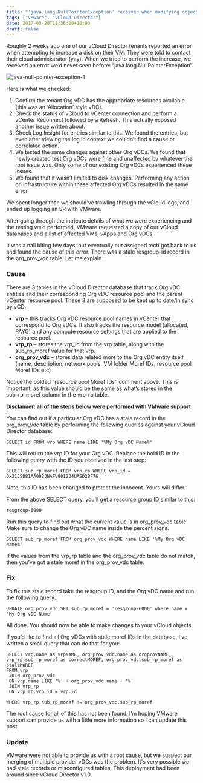 ```yaml
---
title: "‘java.lang.NullPointerException’ received when modifying objects in vCloud Director"
tags: ["VMware", "vCloud Director"]
date: 2017-03-20T11:36:00+10:00
draft: false
---
```


Roughly 2 weeks ago one of our vCloud Director tenants reported an error when attempting to increase a disk on their VM. They were told to contact their cloud administrator (yay). When we tried to perform the increase, we received an error we’d never seen before: “java.lang.NullPointerException”.


![java-null-pointer-exception-1](/images/java-null-pointer-exception-1.png)

Here is what we checked:

1. Confirm the tenant Org vDC has the appropriate resources available (this was an ‘Allocation’ style vDC).
2. Check the status of vCloud to vCenter connection and perform a vCenter Reconnect followed by a Refresh. This actually exposed another issue written about.
3. Check Log Insight for entries similar to this. We found the entries, but even after viewing the log in context we couldn’t find a cause or correlated action.
4. We tested the same changes against other Org vDCs. We found that newly created test Org vDCs were fine and unaffected by whatever the root issue was. Only some of our existing Org vDCs experienced these issues.
5. We found that it wasn’t limited to disk changes. Performing any action on infrastructure within these affected Org vDCs resulted in the same error.

We spent longer than we should’ve trawling through the vCloud logs, and ended up logging an SR with VMware.

After going through the intricate details of what we were experiencing and the testing we’d performed, VMware requested a copy of our vCloud databases and a list of affected VMs, vApps and Org vDCs.

It was a nail biting few days, but eventually our assigned tech got back to us and found the cause of this error. There was a stale resgroup-id record in the org_prov_vdc table. Let me explain…

### Cause

There are 3 tables in the vCloud Director database that track Org vDC entities and their corresponding Org vDC resource pool and the parent vCenter resource pool. These 3 are supposed to be kept up to date/in sync by vCD:

* __vrp__ – this tracks Org vDC resource pool names in vCenter that correspond to Org vDCs. It also tracks the resource model (allocated, PAYG) and any compute resource settings that are applied to the resource pool.
* __vrp_rp__ – stores the vrp_id from the vrp table, along with the sub_rp_moref value for that vrp.
* __org_prov_vdc__ – stores data related more to the Org vDC entity itself (name, description, network pools, VM folder Moref IDs, resource pool Moref IDs etc)

Notice the bolded “resource pool Moref IDs” comment above. This is important, as this value should be the same as what’s stored in the sub_rp_moref column in the vrp_rp table.

__Disclaimer: all of the steps below were performed with VMware support.__

You can find out if a particular Org vDC has a stale record in the org_prov_vdc table by performing the following queries against your vCloud Director database:

```
SELECT id FROM vrp WHERE name LIKE '%My Org vDC Name%'
```

This will return the vrp ID for your Org vDC. Replace the bold ID in the following query with the ID you received in the last step:

```
SELECT sub_rp_moref FROM vrp_rp WHERE vrp_id = 0x31JSD81AA0923NAFV801234UASD2BF76
```

Note; this ID has been changed to protect the innocent. Yours will differ.

From the above SELECT query, you’ll get a resource group ID similar to this:

```
resgroup-6000
```

Run this query to find out what the current value is in org_prov_vdc table. Make sure to change the Org vDC name inside the percent signs.

```
SELECT sub_rp_moref FROM org_prov_vdc WHERE name LIKE '%My Org vDC Name%'
```

If the values from the vrp_rp table and the org_prov_vdc table do not match, then you’ve got a stale moref in the org_prov_vdc table.

### Fix

To fix this stale record take the resgroup ID, and the Org vDC name and run the following query:

```
UPDATE org_prov_vdc SET sub_rp_moref = 'resgroup-6000' where name = 'My Org vDC Name'
```

All done. You should now be able to make changes to your vCloud objects.

If you’d like to find all Org vDCs with stale moref IDs in the database, I’ve written a small query that can do that for you:

```
SELECT vrp.name as vrpNAME, org_prov_vdc.name as orgprovNAME, vrp_rp.sub_rp_moref as correctMOREF, org_prov_vdc.sub_rp_moref as staleMOREF
FROM vrp
 JOIN org_prov_vdc
 ON vrp.name LIKE '%' + org_prov_vdc.name + '%'
 JOIN vrp_rp
 ON vrp_rp.vrp_id = vrp.id

WHERE vrp_rp.sub_rp_moref != org_prov_vdc.sub_rp_moref
```

The root cause for all of this has not been found. I’m hoping VMware support can provide us with a little more information so I can update this post.

### Update
VMware were not able to provide us with a root cause, but we suspect our merging of multiple provider vDCs was the problem. It's very possible we had stale records or misconfigured tables. This deployment had been around since vCloud Director v1.0.